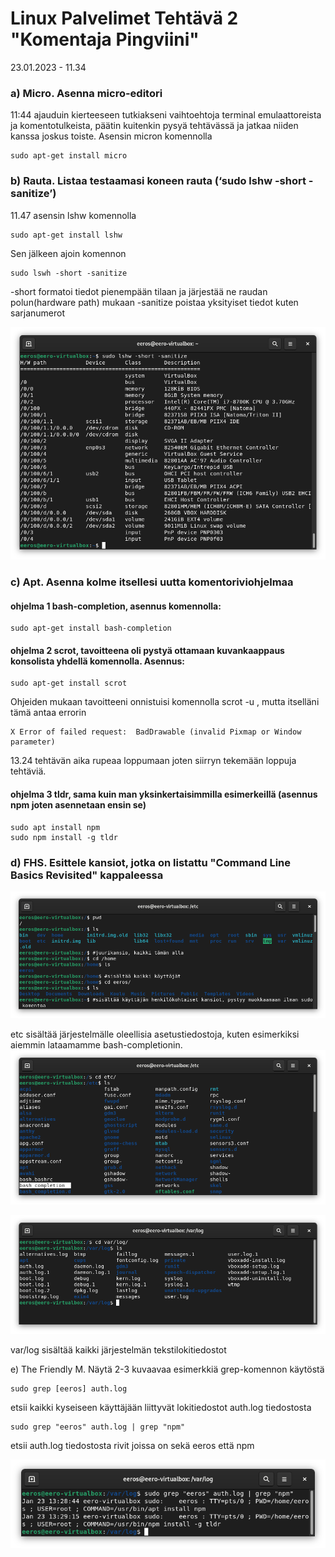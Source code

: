 # Linux Palvelimet Tehtävä 2 "Komentaja Pingviini"

23.01.2023 - 11.34

### a) Micro. Asenna micro-editori

11:44 ajauduin kierteeseen tutkiakseni vaihtoehtoja terminal emulaattoreista ja komentotulkeista, päätin 
kuitenkin pysyä tehtävässä ja jatkaa niiden kanssa joskus toiste. Asensin micron komennolla 

    sudo apt-get install micro

### b) Rauta. Listaa testaamasi koneen rauta (‘sudo lshw -short -sanitize’)
11.47
asensin lshw komennolla

    sudo apt-get install lshw
    
Sen jälkeen ajoin komennon    
    
    sudo lswh -short -sanitize

-short formatoi tiedot pienempään tilaan ja järjestää ne raudan polun(hardware path) mukaan
-sanitize poistaa yksityiset tiedot kuten sarjanumerot

![](lshw-short-sanitize.png)

### c) Apt. Asenna kolme itsellesi uutta komentoriviohjelmaa
#### ohjelma 1 bash-completion, asennus komennolla:

    sudo apt-get install bash-completion
    
#### ohjelma 2 scrot, tavoitteena oli pystyä ottamaan kuvankaappaus konsolista yhdellä komennolla. Asennus:
    
    sudo apt-get install scrot
    
Ohjeiden mukaan tavoitteeni onnistuisi komennolla scrot -u , mutta itselläni tämä antaa errorin 
    
    X Error of failed request:  BadDrawable (invalid Pixmap or Window parameter)
    
13.24 tehtävän aika rupeaa loppumaan joten siirryn tekemään loppuja tehtäviä.

#### ohjelma 3 tldr, sama kuin man yksinkertaisimmilla esimerkeillä (asennus npm joten asennetaan ensin se)

    sudo apt install npm
    sudo npm install -g tldr
    
### d) FHS. Esittele kansiot, jotka on listattu "Command Line Basics Revisited" kappaleessa 

![](T2d1.png)

etc sisältää järjestelmälle oleellisia asetustiedostoja, kuten esimerkiksi aiemmin lataamamme bash-completionin.
![](T2d2.png)

![](T2d3.png)

var/log sisältää kaikki järjestelmän tekstilokitiedostot

e) The Friendly M. Näytä 2-3 kuvaavaa esimerkkiä grep-komennon käytöstä

    sudo grep [eeros] auth.log
    
etsii kaikki kyseiseen käyttäjään liittyvät lokitiedostot auth.log tiedostosta

    sudo grep "eeros" auth.log | grep "npm"
   
etsii auth.log tiedostosta rivit joissa on sekä eeros että npm

![](T2e1.png)
    
    
    
